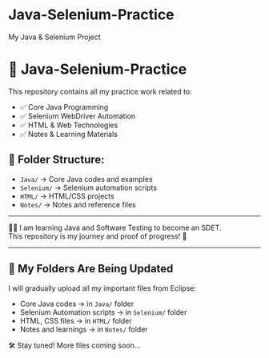 # Java-Selenium-Practice
My Java &amp; Selenium Project
# 🌟 Java-Selenium-Practice

This repository contains all my practice work related to:

- ✅ Core Java Programming
- ✅ Selenium WebDriver Automation
- ✅ HTML & Web Technologies
- ✅ Notes & Learning Materials

## 📁 Folder Structure:
- `Java/` → Core Java codes and examples
- `Selenium/` → Selenium automation scripts
- `HTML/` → HTML/CSS projects
- `Notes/` → Notes and reference files

---

👩‍💻 I am learning Java and Software Testing to become an SDET.  
This repository is my journey and proof of progress! 💪

---

## 📂 My Folders Are Being Updated

I will gradually upload all my important files from Eclipse:

- Core Java codes → in `Java/` folder
- Selenium Automation scripts → in `Selenium/` folder
- HTML, CSS files → in `HTML/` folder
- Notes and learnings → in `Notes/` folder

🛠️ Stay tuned! More files coming soon...

